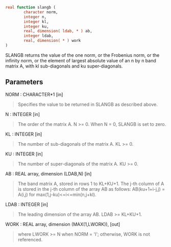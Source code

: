 ```fortran
real function slangb (
		character norm,
		integer n,
		integer kl,
		integer ku,
		real, dimension( ldab, * ) ab,
		integer ldab,
		real, dimension( * ) work
)
```

SLANGB  returns the value of the one norm,  or the Frobenius norm, or
the  infinity norm,  or the element of  largest absolute value  of an
n by n band matrix  A,  with kl sub-diagonals and ku super-diagonals.

## Parameters
NORM : CHARACTER*1 [in]
> Specifies the value to be returned in SLANGB as described
> above.

N : INTEGER [in]
> The order of the matrix A.  N >= 0.  When N = 0, SLANGB is
> set to zero.

KL : INTEGER [in]
> The number of sub-diagonals of the matrix A.  KL >= 0.

KU : INTEGER [in]
> The number of super-diagonals of the matrix A.  KU >= 0.

AB : REAL array, dimension (LDAB,N) [in]
> The band matrix A, stored in rows 1 to KL+KU+1.  The j-th
> column of A is stored in the j-th column of the array AB as
> follows:
> AB(ku+1+i-j,j) = A(i,j) for max(1,j-ku)<=i<=min(n,j+kl).

LDAB : INTEGER [in]
> The leading dimension of the array AB.  LDAB >= KL+KU+1.

WORK : REAL array, dimension (MAX(1,LWORK)), [out]
> where LWORK >= N when NORM = 'I'; otherwise, WORK is not
> referenced.
